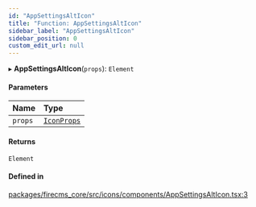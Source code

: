 ```yaml
---
id: "AppSettingsAltIcon"
title: "Function: AppSettingsAltIcon"
sidebar_label: "AppSettingsAltIcon"
sidebar_position: 0
custom_edit_url: null
---
```


▸ **AppSettingsAltIcon**(`props`): `Element`

#### Parameters

| Name | Type |
| :------ | :------ |
| `props` | [`IconProps`](../types/IconProps.md) |

#### Returns

`Element`

#### Defined in

[packages/firecms_core/src/icons/components/AppSettingsAltIcon.tsx:3](https://github.com/FireCMSco/firecms/blob/d45f3739/packages/firecms_core/src/icons/components/AppSettingsAltIcon.tsx#L3)
